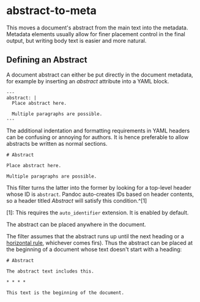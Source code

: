 # abstract-to-meta

This moves a document's abstract from the main text into the
metadata. Metadata elements usually allow for finer placement
control in the final output, but writing body text is easier and
more natural.

## Defining an Abstract

A document abstract can either be put directly in the document
metadata, for example by inserting an *abstract* attribute into a
YAML block.

    ---
    abstract: |
      Place abstract here.

      Multiple paragraphs are possible.
    ---

The additional indentation and formatting requirements in YAML
headers can be confusing or annoying for authors. It is hence
preferable to allow abstracts be written as normal sections.

    # Abstract

    Place abstract here.

    Multiple paragraphs are possible.

This filter turns the latter into the former by looking for a
top-level header whose ID is `abstract`. Pandoc auto-creates IDs
based on header contents, so a header titled *Abstract* will
satisfy this condition.^[1]

[1]: This requires the `auto_identifier` extension. It is
     enabled by default.

The abstract can be placed anywhere in the document.

The filter assumes that the abstract runs up until the next
heading or a [horizontal rule](https://pandoc.org/MANUAL.html#horizontal-rules), whichever comes firs). Thus the abstract can be placed
at the beginning of a document whose text doesn't start with
a heading:

    # Abstract

    The abstract text includes this.

    * * * *

    This text is the beginning of the document.

